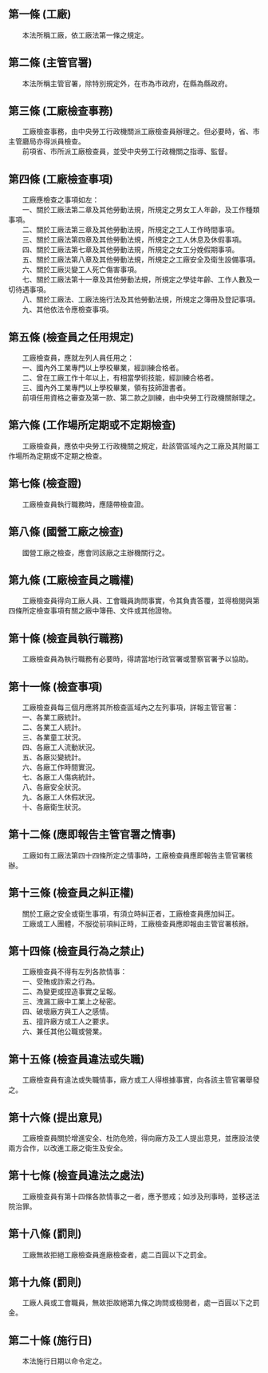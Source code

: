 第一條 (工廠)
-------------
　　本法所稱工廠，依工廠法第一條之規定。  


第二條 (主管官署)
-----------------
　　本法所稱主管官署，除特別規定外，在市為市政府，在縣為縣政府。  


第三條 (工廠檢查事務)
---------------------
　　工廠檢查事務，由中央勞工行政機關派工廠檢查員辦理之。但必要時，省、市主管廳局亦得派員檢查。  
　　前項省、市所派工廠檢查員，並受中央勞工行政機關之指導、監督。  


第四條 (工廠檢查事項)
---------------------
　　工廠應檢查之事項如左：  
　　一、關於工廠法第二章及其他勞動法規，所規定之男女工人年齡，及工作種類事項。  
　　二、關於工廠法第三章及其他勞動法規，所規定之工人工作時間事項。  
　　三、關於工廠法第四章及其他勞動法規，所規定之工人休息及休假事項。  
　　四、關於工廠法第七章及其他勞動法規，所規定之女工分娩假期事項。  
　　五、關於工廠法第八章及其他勞動法規，所規定之工廠安全及衛生設備事項。  
　　六、關於工廠災變工人死亡傷害事項。  
　　七、關於工廠法第十一章及其他勞動法規，所規定之學徒年齡、工作人數及一切待遇事項。  
　　八、關於工廠法、工廠法施行法及其他勞動法規，所規定之簿冊及登記事項。  
　　九、其他依法令應檢查事項。  


第五條 (檢查員之任用規定)
-------------------------
　　工廠檢查員，應就左列人員任用之：  
　　一、國內外工業專門以上學校畢業，經訓練合格者。  
　　二、曾在工廠工作十年以上，有相當學術技能，經訓練合格者。  
　　三、國內外工業專門以上學校畢業，領有技師證書者。  
　　前項任用資格之審查及第一款、第二款之訓練，由中央勞工行政機關辦理之。  


第六條 (工作場所定期或不定期檢查)
---------------------------------
　　工廠檢查員，應依中央勞工行政機關之規定，赴該管區域內之工廠及其附屬工作場所為定期或不定期之檢查。  


第七條 (檢查證)
---------------
　　工廠檢查員執行職務時，應隨帶檢查證。  


第八條 (國營工廠之檢查)
-----------------------
　　國營工廠之檢查，應會同該廠之主辦機關行之。  


第九條 (工廠檢查員之職權)
-------------------------
　　工廠檢查員得向工廠人員、工會職員詢問事實，令其負責答覆，並得檢閱與第四條所定檢查事項有關之廠中簿冊、文件或其他證物。  


第十條 (檢查員執行職務)
-----------------------
　　工廠檢查員為執行職務有必要時，得請當地行政官署或警察官署予以協助。  


第十一條 (檢查事項)
-------------------
　　工廠檢查員每三個月應將其所檢查區域內之左列事項，詳報主管官署：  
　　一、各業工廠統計。  
　　二、各業工人統計。  
　　三、各業童工狀況。  
　　四、各廠工人流動狀況。  
　　五、各廠災變統計。  
　　六、各廠工作時間實況。  
　　七、各廠工人傷病統計。  
　　八、各廠安全狀況。  
　　九、各廠工人休假狀況。  
　　十、各廠衛生狀況。  


第十二條 (應即報告主管官署之情事)
---------------------------------
　　工廠如有工廠法第四十四條所定之情事時，工廠檢查員應即報告主管官署核辦。  


第十三條 (檢查員之糾正權)
-------------------------
　　關於工廠之安全或衛生事項，有須立時糾正者，工廠檢查員應加糾正。  
　　工廠或工人團體，不服從前項糾正時，工廠檢查員應即報由主管官署核辦。  


第十四條 (檢查員行為之禁止)
---------------------------
　　工廠檢查員不得有左列各款情事：  
　　一、受賄或詐索之行為。  
　　二、為變更或捏造事實之呈報。  
　　三、洩漏工廠中工業上之秘密。  
　　四、破壞廠方與工人之感情。  
　　五、擅許廠方或工人之要求。  
　　六、兼任其他公職或營業。  


第十五條 (檢查員違法或失職)
---------------------------
　　工廠檢查員有違法或失職情事，廠方或工人得根據事實，向各該主管官署舉發之。  


第十六條 (提出意見)
-------------------
　　工廠檢查員關於增進安全、杜防危險，得向廠方及工人提出意見，並應設法使兩方合作，以改進工廠之衛生及安全。  


第十七條 (檢查員違法之處法)
---------------------------
　　工廠檢查員有第十四條各款情事之一者，應予懲戒；如涉及刑事時，並移送法院治罪。  


第十八條 (罰則)
---------------
　　工廠無故拒絕工廠檢查員進廠檢查者，處二百圓以下之罰金。  


第十九條 (罰則)
---------------
　　工廠人員或工會職員，無故拒故絕第九條之詢問或檢閱者，處一百圓以下之罰金。  


第二十條 (施行日)
-----------------
　　本法施行日期以命令定之。